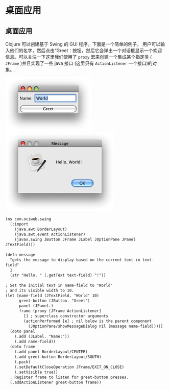 # 桌面应用

## 桌面应用

Clojure 可以创建基于 Swing 的 GUI 程序。下面是一个简单的例子， 用户可以输入他们的名字，然后点击“Greet：按钮，然后它会弹出一个对话框显示一个欢迎信息。可以关注一下这里我们使用了 `proxy` 宏来创建一个集成某个指定类 ( `JFrame` )并且实现了一些 java 接口 (这里只有 `ActionListener` 一个接口)的对象。.

![Swing input frame](img/22IF3u.png) ![Swing output dialog](img/JZ7vay.png)

```
(ns com.ociweb.swing
  (:import
    (java.awt BorderLayout)
    (java.awt.event ActionListener)
    (javax.swing JButton JFrame JLabel JOptionPane JPanel JTextField)))

(defn message
  "gets the message to display based on the current text in text-field"
  1
  (str "Hello, " (.getText text-field) "!"))

; Set the initial text in name-field to "World"
; and its visible width to 10.
(let [name-field (JTextField. "World" 10)
      greet-button (JButton. "Greet")
      panel (JPanel.)
      frame (proxy [JFrame ActionListener]
        [] ; superclass constructor arguments
        (actionPerformed [e] ; nil below is the parent component
          (JOptionPane/showMessageDialog nil (message name-field))))]
  (doto panel
    (.add (JLabel. "Name:"))
    (.add name-field))
  (doto frame
    (.add panel BorderLayout/CENTER)
    (.add greet-button BorderLayout/SOUTH)
    (.pack)
    (.setDefaultCloseOperation JFrame/EXIT_ON_CLOSE)
    (.setVisible true))
  ; Register frame to listen for greet-button presses.
  (.addActionListener greet-button frame)) 
```